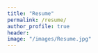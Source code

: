 ```yaml
---
title: "Resume"
permalink: /resume/
author_profile: true
header:
image: "/images/Resume.jpg"
---
```

